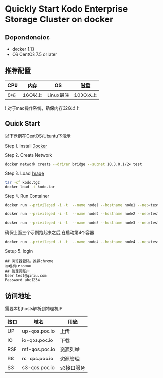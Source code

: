 
# Quickly Start Kodo Enterprise Storage Cluster on docker

## Dependencies
* docker 1.13
* OS CentOS 7.5 or later

## 推荐配置
|CPU|内存|OS|磁盘|
|------|------|------|------|
|8核|16G以上|Linux最佳|100G以上|

! 对于mac操作系统，确保内存32G以上  

## Quick Start  

以下示例在CentOS/Ubuntu下演示  

Step 1. Install [Docker](https://docs.docker.com/install/)  

Step 2. Create Network 
```bash
docker network create --driver bridge --subnet 10.0.0.1/24 test
```

Step 3. Load [Image](http://prswjl9ey.bkt.clouddn.com/kodo.tgz)  

```bash
tar -xf kodo.tgz
docker load -i kodo.tar
```

Step 4. Run Container
```bash
docker run --privileged -i -t  --name node1 --hostname node1 --net=test --ip 10.0.0.101 --add-host p.poc.io:10.0.0.101 --add-host one-qos.poc.io:10.0.0.101 --add-host pfdcfg.poc.io:10.0.0.101 --add-host kodobill.poc.io:10.0.0.101 --add-host consul.poc.io:10.0.0.101 --add-host service-config.poc.io:10.0.0.101 --add-host service_config:10.0.0.101 --add-host ntp.ubuntu.com:10.0.0.101 --add-host node1:10.0.0.101 --add-host ecloud.poc.io:10.0.0.101 --add-host uc-qos.poc.io:10.0.0.101  --add-host bucket-qos.poc.io:10.0.0.101 --add-host acc-qos.poc.io:10.0.0.101 --add-host up-qos.poc.io:10.0.0.101 --add-host rsf-qos.poc.io:10.0.0.101 --add-host rs-qos.poc.io:10.0.0.101 --add-host io-qos.poc.io:10.0.0.101 --add-host s3-qos.poc.io:10.0.0.101 --add-host api-qos.poc.io:10.0.0.101 -d -P -p 80:80 -p 8080:8080 qiniu/kodo
```

```bash
docker run --privileged -i -t  --name node2 --hostname node2 --net=test --ip 10.0.0.102 --add-host p.poc.io:10.0.0.101 --add-host one-qos.poc.io:10.0.0.101 --add-host pfdcfg.poc.io:10.0.0.101 --add-host kodobill.poc.io:10.0.0.101 --add-host consul.poc.io:10.0.0.101 --add-host service-config.poc.io:10.0.0.101 --add-host service_config:10.0.0.101 --add-host ntp.ubuntu.com:10.0.0.101 --add-host node1:10.0.0.101 --add-host ecloud.poc.io:10.0.0.101 --add-host uc-qos.poc.io:10.0.0.101  --add-host bucket-qos.poc.io:10.0.0.101 --add-host acc-qos.poc.io:10.0.0.101 --add-host up-qos.poc.io:10.0.0.101 --add-host rsf-qos.poc.io:10.0.0.101 --add-host rs-qos.poc.io:10.0.0.101 --add-host io-qos.poc.io:10.0.0.101 --add-host s3-qos.poc.io:10.0.0.101 --add-host api-qos.poc.io:10.0.0.101 -d  qiniu/kodo
```

```bash
docker run --privileged -i -t  --name node3 --hostname node3 --net=test --ip 10.0.0.103 --add-host p.poc.io:10.0.0.101 --add-host one-qos.poc.io:10.0.0.101 --add-host pfdcfg.poc.io:10.0.0.101 --add-host kodobill.poc.io:10.0.0.101 --add-host consul.poc.io:10.0.0.101 --add-host service-config.poc.io:10.0.0.101 --add-host service_config:10.0.0.101 --add-host ntp.ubuntu.com:10.0.0.101 --add-host node1:10.0.0.101 --add-host ecloud.poc.io:10.0.0.101 --add-host uc-qos.poc.io:10.0.0.101  --add-host bucket-qos.poc.io:10.0.0.101 --add-host acc-qos.poc.io:10.0.0.101 --add-host up-qos.poc.io:10.0.0.101 --add-host rsf-qos.poc.io:10.0.0.101 --add-host rs-qos.poc.io:10.0.0.101 --add-host io-qos.poc.io:10.0.0.101 --add-host s3-qos.poc.io:10.0.0.101 --add-host api-qos.poc.io:10.0.0.101 -d  qiniu/kodo
```

确保上面三个示例跑起来之后,在启动第4个容器  

```bash
docker run --privileged -i -t  --name node4 --hostname node4 --net=test --ip 10.0.0.104 --add-host p.poc.io:10.0.0.101 --add-host one-qos.poc.io:10.0.0.101 --add-host pfdcfg.poc.io:10.0.0.101 --add-host kodobill.poc.io:10.0.0.101 --add-host consul.poc.io:10.0.0.101 --add-host service-config.poc.io:10.0.0.101 --add-host service_config:10.0.0.101 --add-host ntp.ubuntu.com:10.0.0.101 --add-host node1:10.0.0.101 --add-host ecloud.poc.io:10.0.0.101 --add-host uc-qos.poc.io:10.0.0.101  --add-host bucket-qos.poc.io:10.0.0.101 --add-host acc-qos.poc.io:10.0.0.101 --add-host up-qos.poc.io:10.0.0.101 --add-host rsf-qos.poc.io:10.0.0.101 --add-host rs-qos.poc.io:10.0.0.101 --add-host io-qos.poc.io:10.0.0.101 --add-host s3-qos.poc.io:10.0.0.101 --add-host api-qos.poc.io:10.0.0.101 -d  qiniu/kodo
```

Setup 5. login
```vim
## 浏览器登陆，推荐chrome
物理机IP:8080
## 管理员账户
User test@qiniu.com
Password abc1234
```
## 访问地址
需要本机hosts解析到物理机IP

|接口|域名|用途|
|------|------|------|
|UP|up-qos.poc.io|上传|
|IO|io-qos.poc.io|下载|
|RSF|rsf-qos.poc.io|资源列举|
|RS|rs-qos.poc.io|资源管理|
|S3|s3-qos.poc.io|s3接口服务|
